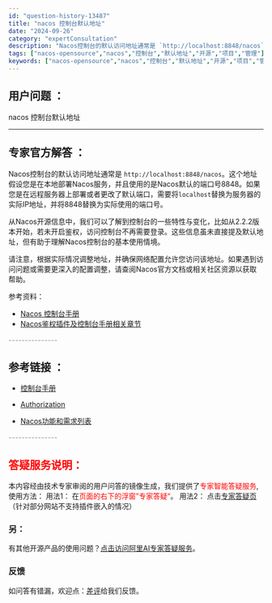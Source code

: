 ```yaml
---
id: "question-history-13487"
title: "nacos 控制台默认地址"
date: "2024-09-26"
category: "expertConsultation"
description: "Nacos控制台的默认访问地址通常是 `http://localhost:8848/nacos`。这个地址假设您是在本地部署Nacos服务，并且使用的是Nacos默认的端口号8848。如果您是在远程服务器上部署或者更改了默认端口，需要将`localhost`替换为服务器的实际IP地址，并将8848替"
tags: ["nacos-opensource","nacos","控制台","默认地址","开源","项目","管理"]
keywords: ["nacos-opensource","nacos","控制台","默认地址","开源","项目","管理"]
---
```


## 用户问题 ： 
 nacos 控制台默认地址  

---------------
## 专家官方解答 ：

Nacos控制台的默认访问地址通常是 `http://localhost:8848/nacos`。这个地址假设您是在本地部署Nacos服务，并且使用的是Nacos默认的端口号8848。如果您是在远程服务器上部署或者更改了默认端口，需要将`localhost`替换为服务器的实际IP地址，并将8848替换为实际使用的端口号。

从Nacos开源信息中，我们可以了解到控制台的一些特性与变化，比如从2.2.2版本开始，若未开启鉴权，访问控制台不再需要登录。这些信息虽未直接提及默认地址，但有助于理解Nacos控制台的基本使用情境。

请注意，根据实际情况调整地址，并确保网络配置允许您访问该地址。如果遇到访问问题或需要更深入的配置调整，请查阅Nacos官方文档或相关社区资源以获取帮助。

参考资料：
- [Nacos 控制台手册](http://console.nacos.io/nacos/index.html)
- [Nacos鉴权插件及控制台手册相关章节](../admin/console-guide.md#1.1)


<font color="#949494">---------------</font> 


## 参考链接 ：

* [控制台手册](https://nacos.io/docs/latest/guide/admin/console-guide)
 
 * [Authorization](https://nacos.io/docs/latest/guide/user/auth)
 
 * [Nacos功能和需求列表](https://nacos.io/docs/latest/archive/feature-list)


 <font color="#949494">---------------</font> 
 


## <font color="#FF0000">答疑服务说明：</font> 

本内容经由技术专家审阅的用户问答的镜像生成，我们提供了<font color="#FF0000">专家智能答疑服务</font>,使用方法：
用法1： 在<font color="#FF0000">页面的右下的浮窗”专家答疑“</font>。
用法2： 点击[专家答疑页](https://answer.opensource.alibaba.com/docs/intro)（针对部分网站不支持插件嵌入的情况）
### 另：


有其他开源产品的使用问题？[点击访问阿里AI专家答疑服务](https://answer.opensource.alibaba.com/docs/intro)。
### 反馈
如问答有错漏，欢迎点：[差评](https://ai.nacos.io/user/feedbackByEnhancerGradePOJOID?enhancerGradePOJOId=13912)给我们反馈。
